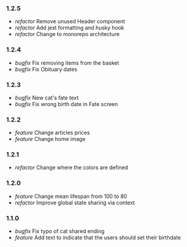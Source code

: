 ### 1.2.5

- _refactor_ Remove unused Header component
- _refactor_ Add jest formatting and husky hook
- _refactor_ Change to monorepo architecture

### 1.2.4

- _bugfix_ Fix removing items from the basket
- _bugfix_ Fix Obituary dates

### 1.2.3

- _bugfix_ New cat's fate text
- _bugfix_ Fix wrong birth date in Fate screen

### 1.2.2

- _feature_ Change articles prices
- _feature_ Change home image

### 1.2.1

- _refactor_ Change where the colors are defined

### 1.2.0

- _feature_ Change mean lifespan from 100 to 80
- _refactor_ Improve global state sharing via context

### 1.1.0

- _bugfix_ Fix typo of cat shared ending
- _feature_ Add text to indicate that the users should set their birthdate

